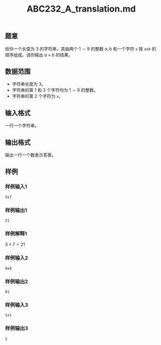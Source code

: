 ﻿---
title: "ABC232_A_translation.md"
tags: []
author: ""
created: ""
---

## 题意

给你一个长度为 $3$ 的字符串，其由两个 $1 \sim 9$ 的整数 $a,b$ 和一个字符 `x` 按 `axb` 的顺序组成。请你输出 $a \times b$ 的结果。

## 数据范围

- 字符串长度为 $3$。
- 字符串的第 $1$ 和 $3$ 个字符均为 $1 \sim 9$ 的整数。
- 字符串的第 $2$ 个字符为 `x`。

## 输入格式

一行一个字符串。

## 输出格式

输出一行一个数表示答案。

## 样例

### 样例输入1

```input
3x7

```

### 样例输出1

```output
21

```

### 样例解释1

$3 \times 7 = 21$

### 样例输入2

```input
9x9

```

### 样例输出2

```output
81

```

### 样例输入3

```input
1x1

```

### 样例输出3

```output
1

```

